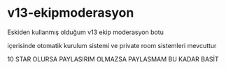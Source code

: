 # v13-ekipmoderasyon
Eskiden kullanmış olduğum v13 ekip moderasyon botu

içerisinde otomatik kurulum sistemi ve
private room sistemleri mevcuttur

10 STAR OLURSA PAYLASIRIM OLMAZSA PAYLASMAM BU KADAR BASİT

